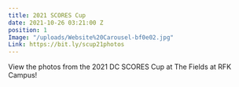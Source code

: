 ```yaml
---
title: 2021 SCORES Cup
date: 2021-10-26 03:21:00 Z
position: 1
Image: "/uploads/Website%20Carousel-bf0e02.jpg"
Link: https://bit.ly/scup21photos
---
```


View the photos from the 2021 DC SCORES Cup at The Fields at RFK Campus!